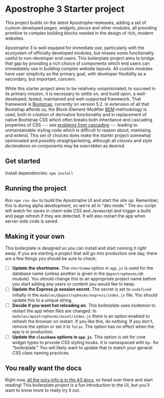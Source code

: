 # Apostrophe 3 Starter project

This project builds on the latest Apostrophe realeases, adding a set of custom-developed _pages_, _widgets_, _pieces_ and other modules, all providing primitive to complex building blocks needed in the design of rich, modern websites.

Apostrophe 3 is well-equiped for immediate use, particularly with the ecosystem of officially developed modules, but misses some functionality useful to non-developer end-users. This boilerplate project aims to bridge that gap by providing a rich choice of components which end users can immediately use in building complex website layouts. All custom modules have user simplicity as the primary goal, with developer flexibility as a secondary, but important, concern.

While this starter project aims to be relatively unopinionated, to succeed in its primary mission, it is necessary to settle on, and build upon, a well-developed, tested, maintained and well-supported framework. That framework is [Bootstrap](https://getbootstrap.com/), currently on version 5.2. In extension of all that Bootstrap affords us, the Block-Element-Modifier [BEM](http://getbem.com/) methodology is used, both in creation of derivative functionality and in replacement of native Bootstrap CSS which often breaks both inheritance and cascading properties of CSS --- see [problems from cascading](https://www.phase2technology.com/blog/used-and-abused-css) --- leading to unmaintainable styling code which is difficult to reason about, maintaing and extend. This set of choices does make the starter project somewhat opinionated and possibly straightjacketing, although all _classes_ and _style declarations_ on components may be overridden as desired.


## Get started

Install dependencies: `npm install`

## Running the project

Run `npm run dev` to build the Apostrophe UI and start the site up. Remember, this is during alpha development, so we're all in "dev mode." The `dev` script will watch for saves in client-side CSS and Javascript and trigger a build and page refresh if they are detected. It will also restart the app when server-side code is saved.

## Making it your own

This boilerplate is designed so you can install and start running it right away. If you are starting a project that will go into production one day, there are a few things you should be sure to check:

- [ ] **Update the shortname.** The `shortname` option in `app.js` is used for the database name (unless another is given in the `@apostrophecms/db` module). You should change this to an appropriate project name before you start adding any users or content you would like to keep.
- [ ] **Update the Express.js session secret.** The secret is set to `undefined` initially in the `modules/@apostrophecms/express/index.js` file. You should update this to a unique string.
- [ ] **Decide if you want hot reloading on.** This boilerplate uses nodemon to restart the app when files are changed. In `modules/apostrophecms/asset/index.js` there is an option enabled to refresh the browser on restart. If you like this, do nothing. If you don't, remove the option or set it to `false`. The option has no effect when the app is in production.
- [ ] **Update the `className` options in `app.js`.** This option is set for core widget types to provide CSS styling hooks. It is namespaced with `bp-` for "boilerplate." You will likely want to update that to match your general CSS class naming practices.

## You really want the docs

Right now, [all the juicy info is in the A3 docs](https://a3.docs.apostrophecms.org), so head over there and start reading! This boilerplate project is a fun introduction to the UI, but you'll want to know more to really try it out.

